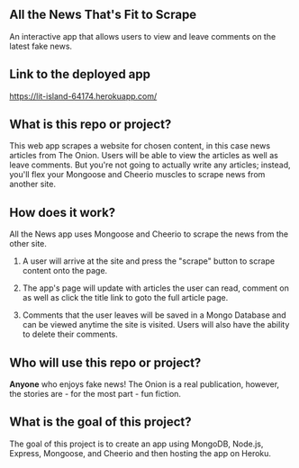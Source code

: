 ## All the News That's Fit to Scrape
An interactive app that allows users to view and leave comments on the latest fake news.

## Link to the deployed app
https://lit-island-64174.herokuapp.com/

## What is this repo or project?
This web app scrapes a website for chosen content, in this case news articles from The Onion. Users will be able to view the articles as well as leave comments. But you're not going to actually write any articles; instead, you'll flex your Mongoose and Cheerio muscles to scrape news from another site.

## How does it work?
All the News app uses Mongoose and Cheerio to scrape the news from the other site.

1. A user will arrive at the site and press the "scrape" button to scrape content onto the page.

2. The app's page will update with articles the user can read, comment on as well as click the title link to goto the full article page.

3. Comments that the user leaves will be saved in a Mongo Database and can be viewed anytime the site is visited. Users will also have the ability to delete their comments.

## Who will use this repo or project?
**Anyone** who enjoys fake news! The Onion is a real publication, however, the stories are - for the most part - fun fiction.

## What is the goal of this project?
The goal of this project is to create an app using MongoDB, Node.js, Express, Mongoose, and Cheerio and then hosting the app on Heroku.
